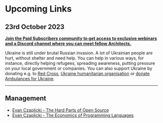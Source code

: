 # Upcoming Links

## 23rd October 2023

**[Join the Paid Subscribers community to get access to exclusive webinars and a Discord channel where you can meet fellow Architects.](https://www.architecture-weekly.com/p/whats-architecture-weekly)**

Ukraine is still under brutal Russian invasion. A lot of Ukrainian people are hurt, without shelter and need help. You can help in various ways, for instance, directly helping refugees, spreading awareness, putting pressure on your local government or companies. You can also support Ukraine by donating e.g. to [Red Cross](https://www.icrc.org/en/donate/ukraine), [Ukraine humanitarian organisation](https://savelife.in.ua/en/donate/) or [donate Ambulances for Ukraine](https://www.gofundme.com/f/help-to-save-the-lives-of-civilians-in-a-war-zone).

---
## Management
- [Evan Czaplicki - The Hard Parts of Open Source](https://www.youtube.com/watch?v=o_4EX4dPppA)
- [Evan Czaplicki - The Economics of Programming Languages](https://www.youtube.com/watch?v=XZ3w_jec1v8)
